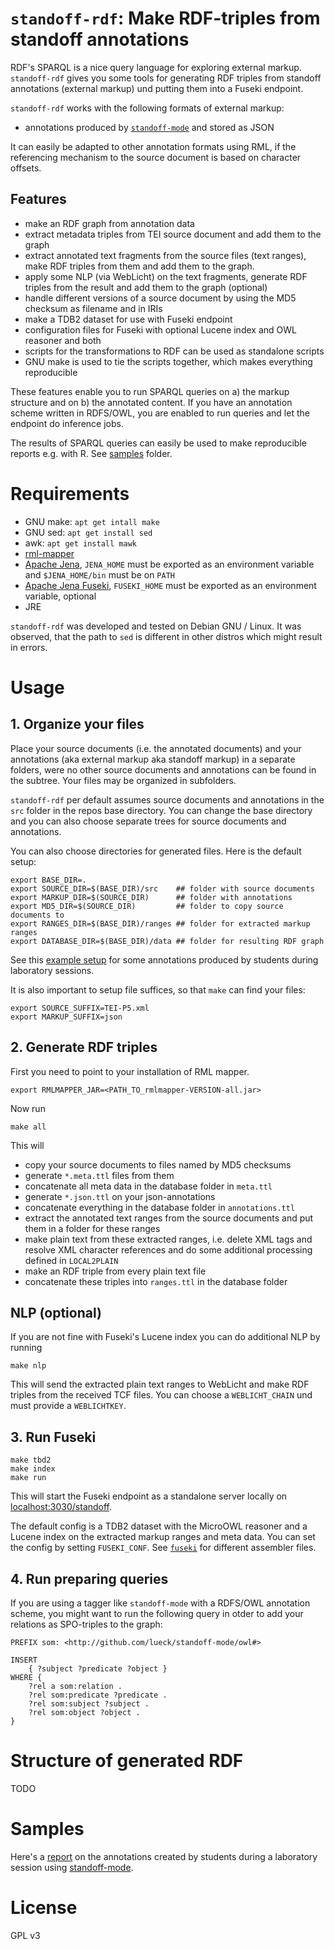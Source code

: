 # `standoff-rdf`: Make RDF-triples from standoff annotations #

RDF's SPARQL is a nice query language for exploring external
markup. `standoff-rdf` gives you some tools for generating RDF triples
from standoff annotations (external markup) und putting them into a
Fuseki endpoint.

`standoff-rdf` works with the following formats of external markup:
- annotations produced by
  [`standoff-mode`](https://github.com/lueck/standoff-mode) and stored
  as JSON

It can easily be adapted to other annotation formats using RML, if the
referencing mechanism to the source document is based on character
offsets.


## Features ##

- make an RDF graph from annotation data
- extract metadata triples from TEI source document and add them to the
  graph
- extract annotated text fragments from the source files (text
  ranges), make RDF triples from them and add them to the
  graph.
- apply some NLP (via WebLicht) on the text fragments, generate RDF
  triples from the result and add them to the graph (optional)
- handle different versions of a source document by using the MD5
  checksum as filename and in IRIs
- make a TDB2 dataset for use with Fuseki endpoint
- configuration files for Fuseki with optional Lucene index and OWL
  reasoner and both
- scripts for the transformations to RDF can be used as standalone
  scripts
- GNU make is used to tie the scripts together, which makes everything
  reproducible

These features enable you to run SPARQL queries on a) the markup
structure and on b) the annotated content. If you have an annotation
scheme written in RDFS/OWL, you are enabled to run queries and let the
endpoint do inference jobs.

The results of SPARQL queries can easily be used to make reproducible
reports e.g. with R. See [samples](samples) folder.


# Requirements #

- GNU make: `apt get intall make`
- GNU sed: `apt get install sed`
- awk: `apt get install mawk`
- [rml-mapper](https://github.com/RMLio/rmlmapper-java)
- [Apache Jena](https://jena.apache.org/), `JENA_HOME` must be
  exported as an environment variable and `$JENA_HOME/bin` must be on
  `PATH`
- [Apache Jena Fuseki](https://jena.apache.org/), `FUSEKI_HOME` must
  be exported as an environment variable, optional
- JRE


`standoff-rdf` was developed and tested on Debian GNU / Linux. It was
observed, that the path to `sed` is different in other distros which
might result in errors.


# Usage #

## 1. Organize your files ##

Place your source documents (i.e. the annotated documents) and your
annotations (aka external markup aka standoff markup) in a separate
folders, were no other source documents and annotations can be found
in the subtree. Your files may be organized in subfolders.

`standoff-rdf` per default assumes source documents and annotations in
the `src` folder in the repos base directory. You can change the base
directory and you can also choose separate trees for source documents
and annotations.

You can also choose directories for generated files. Here is the
default setup:

```{shell}
export BASE_DIR=.
export SOURCE_DIR=$(BASE_DIR)/src    ## folder with source documents
export MARKUP_DIR=$(SOURCE_DIR)      ## folder with annotations
export MD5_DIR=$(SOURCE_DIR)         ## folder to copy source documents to
export RANGES_DIR=$(BASE_DIR)/ranges ## folder for extracted markup ranges
export DATABASE_DIR=$(BASE_DIR)/data ## folder for resulting RDF graph
```

See this [example setup](samples/env_praktikum) for some annotations
produced by students during laboratory sessions.

It is also important to setup file suffices, so that `make` can find
your files:

```{shell}
export SOURCE_SUFFIX=TEI-P5.xml
export MARKUP_SUFFIX=json
```

## 2. Generate RDF triples ##

First you need to point to your installation of RML mapper.

```{shell}
export RMLMAPPER_JAR=<PATH_TO_rmlmapper-VERSION-all.jar>
```

Now run

```{shell}
make all
```

This will
- copy your source documents to files named by MD5 checksums
- generate `*.meta.ttl` files from them
- concatenate all meta data in the database folder in `meta.ttl`
- generate `*.json.ttl` on your json-annotations
- concatenate everything in the database folder in `annotations.ttl`
- extract the annotated text ranges from the source documents and put
  them in a folder for these ranges
- make plain text from these extracted ranges, i.e. delete XML tags
  and resolve XML character references and do some additional
  processing defined in `LOCAL2PLAIN`
- make an RDF triple from every plain text file
- concatenate these triples into `ranges.ttl` in the database folder

## NLP (optional) ##

If you are not fine with Fuseki's Lucene index you can do additional
NLP by running

```{shell}
make nlp
```

This will send the extracted plain text ranges to WebLicht and make
RDF triples from the received TCF files. You can choose a
`WEBLICHT_CHAIN` und must provide a `WEBLICHTKEY`.


## 3. Run Fuseki ##

```{shell}
make tbd2
make index
make run
```

This will start the Fuseki endpoint as a standalone server locally on
[localhost:3030/standoff](http://localhost:3030/standoff).

The default config is a TDB2 dataset with the MicroOWL reasoner and a
Lucene index on the extracted markup ranges and meta data. You can set
the config by setting `FUSEKI_CONF`. See [`fuseki`](fuseki) for
different assembler files.

## 4. Run preparing queries ##

If you are using a tagger like `standoff-mode` with a RDFS/OWL
annotation scheme, you might want to run the following query in otder
to add your relations as SPO-triples to the graph:

```{sparql}
PREFIX som: <http://github.com/lueck/standoff-mode/owl#>

INSERT
    { ?subject ?predicate ?object }
WHERE {
    ?rel a som:relation .
    ?rel som:predicate ?predicate .
    ?rel som:subject ?subject .
    ?rel som:object ?object .
}
```


# Structure of generated RDF #

TODO

# Samples #

Here's a [report](samples/praktikum-arb.Rmd) on the annotations
created by students during a laboratory session using
[standoff-mode](https://github.com/lueck/standoff-mode).

# License #

GPL v3

